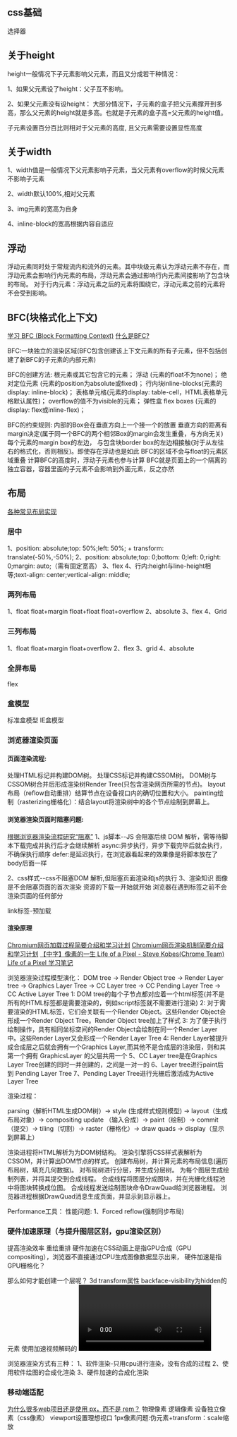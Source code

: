 ## css基础
选择器

## 关于height
height一般情况下子元素影响父元素，而且又分成若干种情况：

1、如果父元素设了height：父子互不影响。

2、如果父元素没有设height：
大部分情况下，子元素的盒子把父元素撑开到多高，那么父元素的height就是多高。也就是子元素的盒子高=父元素的height值。

子元素设置百分百比则相对于父元素的高度, 且父元素需要设置显性高度


## 关于width
1、width值是一般情况下父元素影响子元素，当父元素有overflow的时候父元素不影响子元素

2、width默认100%,相对父元素

3、img元素的宽高为自身

4、inline-block的宽高根据内容自适应

## 浮动
浮动元素同时处于常规流内和流外的元素。其中块级元素认为浮动元素不存在，而浮动元素会影响行内元素的布局，浮动元素会通过影响行内元素间接影响了包含块的布局。
对于行内元素：浮动元素之后的元素将围绕它，浮动元素之前的元素将不会受到影响。

## BFC(块格式化上下文)
[学习 BFC (Block Formatting Context)](https://juejin.cn/post/6844903495108132877#heading-17)
[什么是BFC?](https://juejin.cn/post/6844903544726749198)

BFC:一块独立的渲染区域(BFC包含创建该上下文元素的所有子元素，但不包括创建了新BFC的子元素的内部元素)

BFC的创建方法:
根元素或其它包含它的元素；
浮动 (元素的float不为none)；
绝对定位元素 (元素的position为absolute或fixed)；
行内块inline-blocks(元素的 display: inline-block)；
表格单元格(元素的display: table-cell，HTML表格单元格默认属性)；
overflow的值不为visible的元素；
弹性盒 flex boxes (元素的display: flex或inline-flex)；

BFC的约束规则:
内部的Box会在垂直方向上一个接一个的放置
垂直方向的距离有margin决定(属于同一个BFC的两个相邻Box的margin会发生重叠，与方向无关)
每个元素的margin box的左边， 与包含块border box的左边相接触(对于从左往右的格式化，否则相反)。即使存在浮动也是如此
BFC的区域不会与float的元素区域重叠
计算BFC的高度时，浮动子元素也参与计算
BFC就是页面上的一个隔离的独立容器，容器里面的子元素不会影响到外面元素，反之亦然

## 布局
[各种常见布局实现](https://juejin.cn/post/6844903574929932301)

### 居中
1、position: absolute;top: 50%;left: 50%; + transform: translate(-50%,-50%); 
2、position: absolute;top: 0;bottom: 0;left: 0;right: 0;margin: auto;（需有固定宽高）
3、flex
4、行内:height与line-height相等;text-align: center;vertical-align: middle;


### 两列布局
1、float
  float+margin
  float+float
  float+overflow
2、absolute
3、flex
4、Grid

### 三列布局
1、float
  float+margin
  float+overflow
2、flex
3、grid
4、absolute

### 全屏布局
flex

### 盒模型
标准盒模型
IE盒模型


### 浏览器渲染页面
#### 页面渲染流程:
处理HTML标记并构建DOM树。
处理CSS标记并构建CSSOM树。
DOM树与CSSOM树合并后形成渲染树Render Tree(只包含渲染网页所需的节点)。
layout布局（reflow自动重排）结算节点在设备视口内的确切位置和大小。
painting绘制（rasterizing栅格化）：结合layout将渲染树中的各个节点绘制到屏幕上。

#### 浏览器渲染页面时阻塞问题:
[根据浏览器渲染流程研究“阻塞”](https://juejin.cn/post/6844903881248522254#heading-0)
1、js脚本--JS 会阻塞后续 DOM 解析，需等待脚本下载完成并执行后才会继续解析
async:异步执行，异步下载完毕后就会执行，不确保执行顺序
defer:是延迟执行，在浏览器看起来的效果像是将脚本放在了body后面一样

2、css样式--css不阻塞DOM 解析,但阻塞页面渲染和js的执行
3、渲染知识
图像是不会阻塞页面的首次渲染
资源的下载一开始就开始 
浏览器在遇到<body>标签之前不会渲染页面的任何部分

link标签-预加载

#### 渲染原理
[Chromium网页加载过程简要介绍和学习计划](https://blog.csdn.net/luoshengyang/article/details/50414848)
[Chromium网页渲染机制简要介绍和学习计划](https://blog.csdn.net/Luoshengyang/article/details/50916769)
[【中字】像素的一生 Life of a Pixel - Steve Kobes(Chrome Team)](https://www.bilibili.com/video/BV12b411w78Y)
[Life of a Pixel 学习笔记](https://bengbu-yuezhang.github.io/2020/05/26/%E6%B5%8F%E8%A7%88%E5%99%A8%E6%B8%B2%E6%9F%93/)

<!-- 合成:
知识点：
位图
纹理
光栅化

Compositor工作环境：GPU

compositor与GPU关系：

合成器可以使用GPU来执行其绘制步骤。

CPU任务：带软件光栅化的位图；

GPU任务：

1，硬件栅格化中的纹理；

2，绘画是将图层组合成最终屏幕图像（单个位图）的合成器；

GPU工作过程：接收位图，转换成纹理，配合compositor合成一张位图，存储到window’s backbuffer

问题：
GPU有没有加速 -->

浏览器渲染过程模型演化：
DOM tree -> Render Object tree -> Render Layer tree -> Graphics Layer Tree -> CC Layer tree -> CC Pending Layer Tree -> CC Active Layer Tree
1: DOM tree的每个子节点都对应着一个html标签(并不是所有的HTML标签都是需要渲染的，例如script标签就不需要进行渲染)
2: 对于需要渲染的HTML标签，它们会关联有一个Render Object。这些Render Object会形成一个Render Object Tree。Render Object tree加上了样式
3: 为了便于执行绘制操作，具有相同坐标空间的Render Object会绘制在同一个Render Layer中。这些Render Layer又会形成一个Render Layer Tree
4: Render Layer被提升成合成层之后就会拥有一个Graphics Layer,而其他不是合成层的渲染层，则和其第一个拥有 GraphicsLayer 的父层共用一个
5、CC Layer tree是在Graphics Layer Tree创建的同时一并创建的，之间是一对一的
6、Layer tree进行paint后到 Pending Layer Tree
7、Pending Layer Tree进行光栅后激活成为Active Layer Tree

渲染过程：

parsing（解析HTML生成DOM树）-> style (生成样式规则模型) -> layout（生成布局对象）-> compositing update
（输入合成）-> paint（绘制）-> commit（提交）-> tiling（切割）-> raster（栅格化）-> draw quads -> display（显示到屏幕上）

渲染进程将HTML解析为为DOM树结构。
渲染引擎将CSS样式表解析为CSSOM，并计算出DOM节点的样式。
创建布局树，并计算元素的布局信息(遍历布局树，填充几何数据)。
对布局树进行分层，并生成分层树。
为每个图层生成绘制列表，并将其提交到合成线程。
合成线程将图层分成图块，并在光栅化线程池中将图块转换成位图。
合成线程发送绘制图块命令DrawQuad给浏览器进程。
浏览器进程根据DrawQuad消息生成页面，并显示到显示器上。

Performance工具：
性能问题:
1、Forced reflow(强制同步布局)

### 硬件加速原理（与提升图层区别，gpu渲染区别）
提高渲染效率 重绘重排
硬件加速在CSS动画上是指GPU合成（GPU compositing），浏览器不直接通过CPU生成图像数据显示出来，
硬件加速是指GPU栅格化？

那么如何才能创建一个层呢？
3d transform属性
backface-visibility为hidden的元素
使用加速视频解码的 <video> 元素
拥有 3D (WebGL) 上下文或加速的 2D 上下文的 <canvas> 元素
混合插件(如 Flash)
对 opacity、transform、fliter、backdrop-filter 应用了 animation 或者 transition（需要是 active 的 animation 或者 transition，当 animation 或者 transition 效果未开始或结束后，合成层也会失效）
will-change 设置为 opacity、transform、top、left、bottom、right（其中 top、left 等需要设置明确的定位属性，如 relative 等）
元素有一个包含复合层的后代节点(换句话说，就是一个元素拥有一个子元素，该子元素在自己的层里)
元素有一个 z-index 较低且包含一个复合层的兄弟元素(换句话说就是该元素在复合层上面渲染)

浏览器渲染方式有三种：
1、软件渲染-只用cpu进行渲染，没有合成的过程
2、使用软件绘图的合成化渲染
3、硬件加速的合成化渲染

### 移动端适配
[为什么很多web项目还是使用 px，而不是 rem？](https://www.zhihu.com/question/313971223/answer/628236155)
物理像素
逻辑像素
设备独立像素（css像素）
viewport设置理想视口
1px像素问题:伪元素+transform：scale缩放